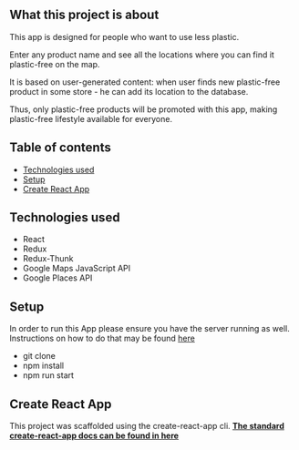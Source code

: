 ## What this project is about

This app is designed for people who want to use less plastic.

Enter any product name and see all the locations where you can find it plastic-free on the map.

It is based on user-generated content: when user finds new plastic-free product in some store - he can add its location to the database. 

Thus, only plastic-free products will be promoted with this app, making plastic-free lifestyle available for everyone.

## Table of contents

- [Technologies used](#Technologies-used)
- [Setup](#Setup)
- [Create React App](#Create-React-App)

## Technologies used

- React
- Redux
- Redux-Thunk
- Google Maps JavaScript API
- Google Places API

## Setup

In order to run this App please ensure you have the server running as well. 
Instructions on how to do that may be found [here](https://github.com/viktoriachernykh/plastic-free-server)
- git clone
- npm install
- npm run start

## Create React App

This project was scaffolded using the create-react-app cli. 
**[The standard create-react-app docs can be found in here](https://github.com/facebook/create-react-app)**

